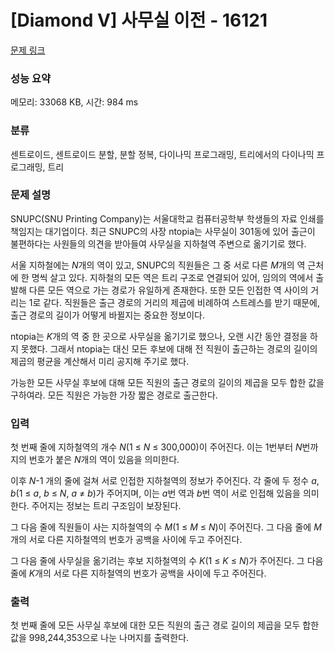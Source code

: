 # [Diamond V] 사무실 이전 - 16121 

[문제 링크](https://www.acmicpc.net/problem/16121) 

### 성능 요약

메모리: 33068 KB, 시간: 984 ms

### 분류

센트로이드, 센트로이드 분할, 분할 정복, 다이나믹 프로그래밍, 트리에서의 다이나믹 프로그래밍, 트리

### 문제 설명

<p>SNUPC(SNU Printing Company)는 서울대학교 컴퓨터공학부 학생들의 자료 인쇄를 책임지는 대기업이다. 최근 SNUPC의 사장 ntopia는 사무실이 301동에 있어 출근이 불편하다는 사원들의 의견을 받아들여 사무실을 지하철역 주변으로 옮기기로 했다.</p>

<p>서울 지하철에는 <em>N</em>개의 역이 있고, SNUPC의 직원들은 그 중 서로 다른 <em>M</em>개의 역 근처에 한 명씩 살고 있다. 지하철의 모든 역은 트리 구조로 연결되어 있어, 임의의 역에서 출발해 다른 모든 역으로 가는 경로가 유일하게 존재한다. 또한 모든 인접한 역 사이의 거리는 1로 같다. 직원들은 출근 경로의 거리의 제곱에 비례하여 스트레스를 받기 때문에, 출근 경로의 길이가 어떻게 바뀔지는 중요한 정보이다.</p>

<p>ntopia는 <em>K</em>개의 역 중 한 곳으로 사무실을 옮기기로 했으나, 오랜 시간 동안 결정을 하지 못했다. 그래서 ntopia는 대신 모든 후보에 대해 전 직원이 출근하는 경로의 길이의 제곱의 평균을 계산해서 미리 공지해 주기로 했다.</p>

<p>가능한 모든 사무실 후보에 대해 모든 직원의 출근 경로의 길이의 제곱을 모두 합한 값을 구하여라. 모든 직원은 가능한 가장 짧은 경로로 출근한다.</p>

### 입력 

 <p>첫 번째 줄에 지하철역의 개수 <em>N</em>(1 ≤ <em>N</em> ≤ 300,000)이 주어진다. 이는 1번부터 <em>N</em>번까지의 번호가 붙은 <em>N</em>개의 역이 있음을 의미한다.</p>

<p>이후 <em>N</em>-1 개의 줄에 걸쳐 서로 인접한 지하철역의 정보가 주어진다. 각 줄에 두 정수 <em>a</em>, <em>b</em>(1 ≤ <em>a</em>, <em>b</em> ≤ <em>N</em>, <em>a</em> ≠ <em>b</em>)가 주어지며, 이는 <em>a</em>번 역과 <em>b</em>번 역이 서로 인접해 있음을 의미한다. 주어지는 정보는 트리 구조임이 보장된다.</p>

<p>그 다음 줄에 직원들이 사는 지하철역의 수 <em>M</em>(1 ≤ <em>M</em> ≤ <em>N</em>)이 주어진다. 그 다음 줄에 <em>M</em>개의 서로 다른 지하철역의 번호가 공백을 사이에 두고 주어진다.</p>

<p>그 다음 줄에 사무실을 옮기려는 후보 지하철역의 수 <em>K</em>(1 ≤ <em>K</em> ≤ <em>N</em>)가 주어진다. 그 다음 줄에 <em>K</em>개의 서로 다른 지하철역의 번호가 공백을 사이에 두고 주어진다.</p>

### 출력 

 <p>첫 번째 줄에 모든 사무실 후보에 대한 모든 직원의 출근 경로 길이의 제곱을 모두 합한 값을 998,244,353으로 나눈 나머지를 출력한다.</p>

